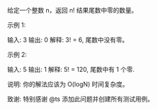 给定一个整数 n，返回 n! 结果尾数中零的数量。

示例 1:

输入: 3
输出: 0
解释:&nbsp;3! = 6, 尾数中没有零。

示例&nbsp;2:

输入: 5
输出: 1
解释:&nbsp;5! = 120, 尾数中有 1 个零.

说明: 你的解法应该为&nbsp;O(logN)&nbsp;时间复杂度。

致谢:
特别感谢&nbsp;@ts&nbsp;添加此问题并创建所有测试用例。

